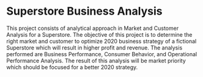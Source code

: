 # Superstore Business Analysis 
This project consists of analytical approach in Market and Customer Analysis for a Superstore. The objective of this project is to determine the right market and customer to optimize 2020 business strategy of a fictional Superstore which will result in higher profit and revenue. The analysis performed are Business Performance, Consumer Behavior, and Operational Performance Analysis. The result of this analysis will be market priority which should be focused for a better 2020 strategy.
